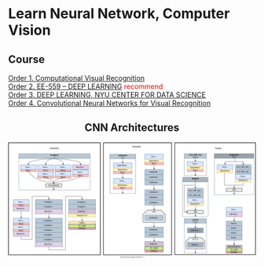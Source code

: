 <h1 color="blue">Learn Neural Network, Computer Vision</h1>

<h2>Course</h2>
<a href="https://www.cs.virginia.edu/~vicente/recognition/"> Order 1. Computational Visual Recognition</a><br>
<a href="https://fleuret.org/ee559/"> Order 2. EE-559 – DEEP LEARNING</a> <span style="color:red">recommend</span> <br>
<a href="https://atcold.github.io/pytorch-Deep-Learning/"> Order 3. DEEP LEARNING, NYU CENTER FOR DATA SCIENCE</a><br>
<a href="http://cs231n.stanford.edu/">Order 4. Convolutional Neural Networks for Visual Recognition </a><br>
<center>
  <h2 align="center">CNN Architectures</h2>
<img src="https://raw.githubusercontent.com/1106405114/NeuralNetwork/85cc7368321df20bfa6a4e3e460340766ef1842a/img/Diagrams.svg" />
</center>

